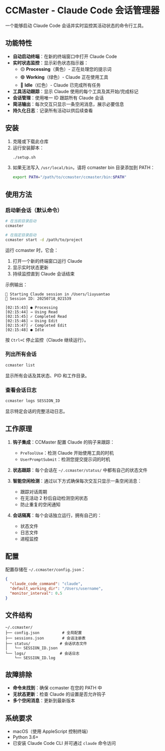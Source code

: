 # CCMaster - Claude Code 会话管理器

一个能够启动 Claude Code 会话并实时监控其活动状态的命令行工具。

## 功能特性

- **自动启动终端**：在新的终端窗口中打开 Claude Code
- **实时状态监控**：显示彩色状态指示器：
  - 🟡 **Processing**（黄色）- 正在处理您的提示词
  - 🟢 **Working**（绿色）- Claude 正在使用工具
  - 🔴 **Idle**（红色）- Claude 已完成所有任务
- **工具活动跟踪**：显示 Claude 使用的每个工具及其开始/完成标记
- **会话管理**：使用唯一 ID 跟踪所有 Claude 会话
- **简洁输出**：每次交互只显示一条空闲消息，展示必要信息
- **持久化日志**：记录所有活动以供后续查看

## 安装

1. 克隆或下载此仓库
2. 运行安装脚本：
   ```bash
   ./setup.sh
   ```
3. 如果无法写入 `/usr/local/bin`，请将 ccmaster bin 目录添加到 PATH：
   ```bash
   export PATH="/path/to/ccmaster/ccmaster/bin:$PATH"
   ```

## 使用方法

### 启动新会话（默认命令）
```bash
# 在当前目录启动
ccmaster

# 在指定目录启动
ccmaster start -d /path/to/project
```

运行 ccmaster 时，它会：
1. 打开一个新的终端窗口运行 Claude
2. 显示实时状态更新
3. 持续监控直到 Claude 会话结束

示例输出：
```
🚀 Starting Claude session in /Users/liuyuantao
📍 Session ID: 20250718_021539

[02:15:43] ● Processing
[02:15:44] → Using Read
[02:15:45] ✓ Completed Read
[02:15:46] → Using Edit
[02:15:47] ✓ Completed Edit
[02:15:48] ● Idle
```

按 `Ctrl+C` 停止监控（Claude 继续运行）。

### 列出所有会话
```bash
ccmaster list
```

显示所有会话及其状态、PID 和工作目录。

### 查看会话日志
```bash
ccmaster logs SESSION_ID
```

显示特定会话的完整活动日志。

## 工作原理

1. **钩子集成**：CCMaster 配置 Claude 的钩子来跟踪：
   - `PreToolUse`：检测 Claude 开始使用工具的时机
   - `UserPromptSubmit`：检测您提交提示词的时机

2. **状态跟踪**：每个会话在 `~/.ccmaster/status/` 中都有自己的状态文件

3. **智能空闲检测**：通过以下方式确保每次交互只显示一条空闲消息：
   - 跟踪对话周期
   - 在无活动 2 秒后自动检测空闲状态
   - 防止重复的空闲通知

4. **会话隔离**：每个会话独立运行，拥有自己的：
   - 状态文件
   - 日志文件
   - 进程监控

## 配置

配置存储在 `~/.ccmaster/config.json`：
```json
{
  "claude_code_command": "claude",
  "default_working_dir": "/Users/username",
  "monitor_interval": 0.5
}
```

## 文件结构

```
~/.ccmaster/
├── config.json          # 全局配置
├── sessions.json        # 会话注册表
├── status/             # 会话状态文件
│   └── SESSION_ID.json
└── logs/               # 会话日志
    └── SESSION_ID.log
```

## 故障排除

- **命令未找到**：确保 ccmaster 在您的 PATH 中
- **无状态更新**：检查 Claude 的设置是否允许钩子
- **多个空闲消息**：更新到最新版本

## 系统要求

- macOS（使用 AppleScript 控制终端）
- Python 3.6+
- 已安装 Claude Code CLI 并可通过 `claude` 命令访问